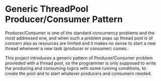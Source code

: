 # Generic ThreadPool Producer/Consumer Pattern

Producer/Consumer is one of the standard concurrency problems and the most addressed one, and when such a problem pops up thread pool is of concern also as resources are limited and it makes no sense to start a new thread whenever a new task (producer or consumer) comes.

This project introduces a generic pattern of Producer/Consumer problem provieded with a thread pool, so the programmer is only supposed to write the producing and consuming logics with some running conditions, to create the pool and to start whatever producers and consumers needed.
